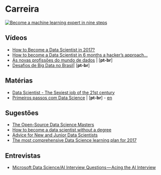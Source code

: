 # Carreira

[![Become a machine learning expert in nine steps](https://s3-ap-south-1.amazonaws.com/av-blog-media/wp-content/uploads/2018/07/13.png)](https://www.analyticsvidhya.com/blog/2018/07/mystory-became-a-machine-learning-expert-10-months/)

## Vídeos
  - [How to Become a Data Scientist in 2017?](https://youtu.be/ccCblUZFM0w)
  - [How to become a Data Scientist in 6 months a hacker’s approach...](https://www.youtube.com/watch?v=rIofV14c0tc)
  - [As novas profissões do mundo de dados](https://www.youtube.com/watch?v=DYSYHiNh9LE) | [**pt-br**]
  - [Desafios de Big Data no Brasil](https://www.youtube.com/watch?v=oPgvUllQFPc)| [**pt-br**]
 
 
## Matérias
  - [Data Scientist - The Sexiest job of the 21st century](https://hbr.org/2012/10/data-scientist-the-sexiest-job-of-the-21st-century)
  - [Primeiros passos com Data Science](http://www.lerrua.com/blog/2016/03/08/primeiros-passos-com-data-science/) | [**pt-br**] - [en](http://www.lerrua.com/blog/2016/03/17/getting-started-with-data-science/)

## Sugestões

- [The Open-Source Data Science Masters](https://github.com/datasciencemasters/go)
- [How to become a data scientist without a degree](https://www.codementor.io/npostolovski/how-to-become-a-data-scientist-without-a-degree-fb8xzu3o9)
- [Advice for New and Junior Data Scientists](https://medium.com/@rchang/advice-for-new-and-junior-data-scientists-2ab02396cf5b)
- [The most comprehensive Data Science learning plan for 2017](https://www.analyticsvidhya.com/blog/2017/01/the-most-comprehensive-data-science-learning-plan-for-2017/)


## Entrevistas

- [Microsoft Data Science/AI Interview Questions — Acing the AI Interview](https://medium.com/acing-ai/microsoft-ai-interview-questions-acing-the-ai-interview-be6972f790ea)
